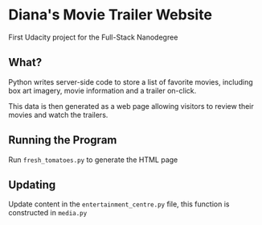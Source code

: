 # Diana's Movie Trailer Website
First Udacity project for the Full-Stack Nanodegree

## What?

Python writes server-side code to store a list of favorite movies, including box art imagery, movie information and a trailer on-click. 

This data is then generated as a web page allowing visitors to review their movies and watch the trailers.

## Running the Program
Run `fresh_tomatoes.py` to generate the HTML page

## Updating
Update content in the `entertainment_centre.py` file, this function is constructed in `media.py`
